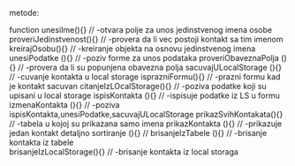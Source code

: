 metode:

function unesiIme(){}       //         -otvara polje za unos jedinstvenog imena osobe
proveriJedinstvenost(){}  //  -provera da li vec postoji kontakt sa tim imenom
kreirajOsobu(){}       //      -kreiranje objekta na osnovu jedinstvenog imena
unesiPodatke (){}       //     -poziv forme za unos podataka
proveriObaveznaPolja (){}  //  -provera da li su popunjena obavezna polja
sacuvajULocalStorage  (){} //  -cuvanje kontakta u local storage
isprazniFormu(){}          //  -prazni formu kad je kontakt sacuvan
citanjeIzLOcalStorage(){}  //  -poziva podatke koji su upisani u local storage
ispisKontakta (){}          // -ispisuje podatke iz LS u formu
izmenaKontakta  (){}        // -poziva ispisKontakta,unesiPodatke,sacuvajULocalStorage
prikazSvihKontakata(){}    // -tabela u kojoj su prikazana samo imena
prikazKontakta  (){}        // -prikazuje jedan kontakt detaljno
sortiranje  (){}   //
brisanjeIzTabele  (){}      // -brisanje kontakta iz tabele          
brisanjeIzLocalStorage(){}  // -brisanje kontakta iz local storaga
